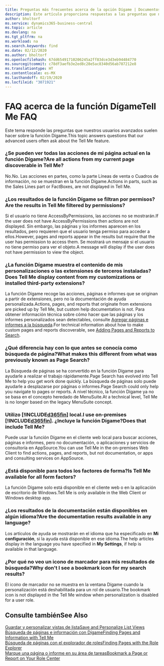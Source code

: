 ```yaml
---
title: Preguntas más frecuentes acerca de la opción Dígame | Documentos de Microsoft
description: Este artículo proporciona respuestas a las preguntas que nuestros socios y clientes suelen hacer sobre la función Dígame.
author: bholtorf
ms.service: dynamics365-business-central
ms.topic: article
ms.devlang: na
ms.tgt_pltfrm: na
ms.workload: na
ms.search.keywords: find
ms.date: 02/12/2020
ms.author: bholtorf
ms.openlocfilehash: 67dd65491710206245a2ff83dce3d3eb94484770
ms.sourcegitcommit: c78df3aefb3e2ed8c28e5ac8340d56ab787212e8
ms.translationtype: HT
ms.contentlocale: es-MX
ms.lasthandoff: 02/19/2020
ms.locfileid: "3071921"
---
```

# <a name="tell-me-faq"></a><span data-ttu-id="4b2f3-103">FAQ acerca de la función Dígame</span><span class="sxs-lookup"><span data-stu-id="4b2f3-103">Tell Me FAQ</span></span>
<span data-ttu-id="4b2f3-104">Este tema responde las preguntas que nuestros usuarios avanzados suelen hacer sobre la función Dígame.</span><span class="sxs-lookup"><span data-stu-id="4b2f3-104">This topic answers questions that our advanced users often ask about the Tell Me feature.</span></span>

### <a name="are-all-actions-from-my-current-page-discoverable-in-tell-me"></a><span data-ttu-id="4b2f3-105">¿Se pueden ver todas las acciones de mi página actual en la función Dígame?</span><span class="sxs-lookup"><span data-stu-id="4b2f3-105">Are all actions from my current page discoverable in Tell Me?</span></span>
<span data-ttu-id="4b2f3-106">No.</span><span class="sxs-lookup"><span data-stu-id="4b2f3-106">No.</span></span> <span data-ttu-id="4b2f3-107">Las acciones en partes, como la parte Líneas de venta o Cuadros de información, no se muestran en la función Dígame.</span><span class="sxs-lookup"><span data-stu-id="4b2f3-107">Actions in parts, such as the Sales Lines part or FactBoxes, are not displayed in Tell Me.</span></span>

### <a name="are-the-results-in-tell-me-filtered-by-permissions"></a><span data-ttu-id="4b2f3-108">¿Los resultados de la función Dígame se filtran por permisos?</span><span class="sxs-lookup"><span data-stu-id="4b2f3-108">Are the results in Tell Me filtered by permissions?</span></span>
<span data-ttu-id="4b2f3-109">Si el usuario no tiene AccessByPermissions, las acciones no se mostrarán.</span><span class="sxs-lookup"><span data-stu-id="4b2f3-109">If the user does not have AccessByPermissions then actions are not displayed.</span></span> <span data-ttu-id="4b2f3-110">Sin embargo, las páginas y los informes aparecen en los resultados, pero requieren que el usuario tenga permiso para acceder a ellos.</span><span class="sxs-lookup"><span data-stu-id="4b2f3-110">However, pages and reports appear in the results but require that the user has permission to access them.</span></span> <span data-ttu-id="4b2f3-111">Se mostrará un mensaje si el usuario no tiene permiso para ver el objeto.</span><span class="sxs-lookup"><span data-stu-id="4b2f3-111">A message will display if the user does not have permission to view the object.</span></span>

### <a name="does-tell-me-display-content-from-my-customizations-or-installed-third-party-extensions"></a><span data-ttu-id="4b2f3-112">¿La función Dígame muestra el contenido de mis personalizaciones o las extensiones de terceros instaladas?</span><span class="sxs-lookup"><span data-stu-id="4b2f3-112">Does Tell Me display content from my customizations or installed third-party extensions?</span></span>
<span data-ttu-id="4b2f3-113">La función Dígame recoge las acciones, páginas e informes que se originan a partir de extensiones, pero no la documentación de ayuda personalizada.</span><span class="sxs-lookup"><span data-stu-id="4b2f3-113">Actions, pages, and reports that originate from extensions are picked up by Tell Me, but custom help documentation is not.</span></span> <span data-ttu-id="4b2f3-114">Para obtener información técnica sobre cómo hacer que las páginas y los informes personalizados sean detectables, consulte [Agregar páginas e informes a la búsqueda](/dynamics365/business-central/dev-itpro/developer/devenv-al-menusuite-functionality).</span><span class="sxs-lookup"><span data-stu-id="4b2f3-114">For technical information about how to make custom pages and reports discoverable, see [Adding Pages and Reports to Search](/dynamics365/business-central/dev-itpro/developer/devenv-al-menusuite-functionality).</span></span>

### <a name="what-makes-this-different-from-what-was-previously-known-as-page-search"></a><span data-ttu-id="4b2f3-115">¿Qué diferencia hay con lo que antes se conocía como búsqueda de página?</span><span class="sxs-lookup"><span data-stu-id="4b2f3-115">What makes this different from what was previously known as Page Search?</span></span>
<span data-ttu-id="4b2f3-116">La Búsqueda de páginas se ha convertido en la función Dígame para ayudarle a realizar el trabajo rápidamente.</span><span class="sxs-lookup"><span data-stu-id="4b2f3-116">Page Search has evolved into Tell Me to help you get work done quickly.</span></span> <span data-ttu-id="4b2f3-117">La búsqueda de páginas solo puede ayudarle a desplazarse por páginas o informes.</span><span class="sxs-lookup"><span data-stu-id="4b2f3-117">Page Search could only help you navigate to pages or reports.</span></span> <span data-ttu-id="4b2f3-118">A nivel técnico, la función Dígame ya no se basa en el concepto heredado de MenuSuite.</span><span class="sxs-lookup"><span data-stu-id="4b2f3-118">At a technical level, Tell Me is no longer based on the legacy MenuSuite concept.</span></span>

### <a name="i-use-on-premises-d365fin-does-that-include-tell-me"></a><span data-ttu-id="4b2f3-119">Utilizo [!INCLUDE[d365fin](includes/d365fin_md.md)] local.</span><span class="sxs-lookup"><span data-stu-id="4b2f3-119">I use on-premises [!INCLUDE[d365fin](includes/d365fin_md.md)].</span></span> <span data-ttu-id="4b2f3-120">¿Incluye la función Dígame?</span><span class="sxs-lookup"><span data-stu-id="4b2f3-120">Does that include Tell Me?</span></span>
<span data-ttu-id="4b2f3-121">Puede usar la función Dígame en el cliente web local para buscar acciones, páginas e informes, pero no documentación, o aplicaciones y servicios de consultoría en AppSource.</span><span class="sxs-lookup"><span data-stu-id="4b2f3-121">You can use Tell Me in the on-premises Web Client to find actions, pages, and reports, but not documentation, or apps and consulting services on AppSource.</span></span>

### <a name="is-tell-me-available-for-all-form-factors"></a><span data-ttu-id="4b2f3-122">¿Está disponible para todos los factores de forma?</span><span class="sxs-lookup"><span data-stu-id="4b2f3-122">Is Tell Me available for all form factors?</span></span>
<span data-ttu-id="4b2f3-123">La función Dígame solo está disponible en el cliente web o en la aplicación de escritorio de Windows.</span><span class="sxs-lookup"><span data-stu-id="4b2f3-123">Tell Me is only available in the Web Client or Windows desktop app.</span></span>

### <a name="are-the-documentation-results-available-in-any-language"></a><span data-ttu-id="4b2f3-124">¿Los resultados de la documentación están disponibles en algún idioma?</span><span class="sxs-lookup"><span data-stu-id="4b2f3-124">Are the documentation results available in any language?</span></span>
<span data-ttu-id="4b2f3-125">Los artículos de ayuda se mostrarán en el idioma que ha especificado en **Mi configuración**, si la ayuda está disponible en ese idioma.</span><span class="sxs-lookup"><span data-stu-id="4b2f3-125">The help articles display in the language you have specified in **My Settings**, if help is available in that language.</span></span>

### <a name="why-dont-i-see-a-bookmark-icon-for-my-search-results"></a><span data-ttu-id="4b2f3-126">¿Por qué no veo un icono de marcador para mis resultados de búsqueda?</span><span class="sxs-lookup"><span data-stu-id="4b2f3-126">Why don't I see a bookmark icon for my search results?</span></span>
<span data-ttu-id="4b2f3-127">El icono de marcador no se muestra en la ventana Dígame cuando la personalización está deshabilitada para un rol de usuario.</span><span class="sxs-lookup"><span data-stu-id="4b2f3-127">The bookmark icon is not displayed in the Tell Me window when personalization is disabled for a user role.</span></span>


## <a name="see-also"></a><span data-ttu-id="4b2f3-128">Consulte también</span><span class="sxs-lookup"><span data-stu-id="4b2f3-128">See Also</span></span>  
[<span data-ttu-id="4b2f3-129">Guardar y personalizar vistas de lista</span><span class="sxs-lookup"><span data-stu-id="4b2f3-129">Save and Personalize List Views</span></span>](ui-views.md)  
[<span data-ttu-id="4b2f3-130">Búsqueda de páginas e información con Dígame</span><span class="sxs-lookup"><span data-stu-id="4b2f3-130">Finding Pages and Information with Tell Me</span></span>](ui-search.md)  
[<span data-ttu-id="4b2f3-131">Búsqueda de páginas con el explorador de roles</span><span class="sxs-lookup"><span data-stu-id="4b2f3-131">Finding Pages with the Role Explorer</span></span>](ui-role-explorer.md)  
[<span data-ttu-id="4b2f3-132">Marque una página o informe en su área de tareas</span><span class="sxs-lookup"><span data-stu-id="4b2f3-132">Bookmark a Page or Report on Your Role Center</span></span>](ui-bookmarks.md)
